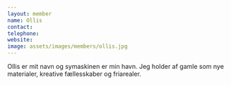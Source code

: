 ```yaml
---
layout: member
name: Ollis
contact: 
telephone:
website:
image: assets/images/members/ollis.jpg
---
```

Ollis er mit navn og symaskinen er min havn. Jeg holder af gamle som nye materialer, kreative fællesskaber og friarealer.
